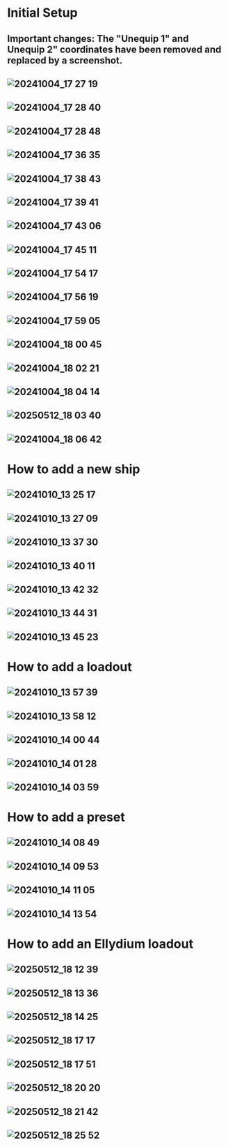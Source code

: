 # Initial Setup
## Important changes: The "Unequip 1" and Unequip 2" coordinates have been removed and replaced by a screenshot.


![20241004_17 27 19](https://github.com/user-attachments/assets/341ca281-4c94-4388-b415-8e456588dac7)
-
![20241004_17 28 40](https://github.com/user-attachments/assets/99fb21da-d061-4857-a235-228f7699d9ca)
-
![20241004_17 28 48](https://github.com/user-attachments/assets/a3ea2658-da2a-4773-bd98-27c678d8d0a5)
-
![20241004_17 36 35](https://github.com/user-attachments/assets/0ac5e1b6-33dc-459d-b786-ee800deddf1e)
-
![20241004_17 38 43](https://github.com/user-attachments/assets/223d0b92-05e1-4ba0-a43a-a47b487d6a46)
-
![20241004_17 39 41](https://github.com/user-attachments/assets/cdc2eaf3-e780-4d1b-9e02-492e7bad1476)
-
![20241004_17 43 06](https://github.com/user-attachments/assets/c2d4064e-7493-4229-a044-831171a11169)
-
![20241004_17 45 11](https://github.com/user-attachments/assets/9e94f867-5bbc-4674-8c0e-7764355a0964)
-
![20241004_17 54 17](https://github.com/user-attachments/assets/05c3fe55-8da2-4cd7-915a-c479d0396d97)
-
![20241004_17 56 19](https://github.com/user-attachments/assets/9c08ed7a-cfee-4a7f-a88e-063309081d99)
-
![20241004_17 59 05](https://github.com/user-attachments/assets/0c323b97-1761-432f-a496-6f5907ab1d9a)
-
![20241004_18 00 45](https://github.com/user-attachments/assets/f6dd2dee-419c-4214-90d9-6797f11c4b74)
-
![20241004_18 02 21](https://github.com/user-attachments/assets/02dedc55-4e63-4ecd-b57e-e1a989798438)
-
![20241004_18 04 14](https://github.com/user-attachments/assets/177f8b32-65f4-439d-85d7-8aabec4531a2)
-
![20250512_18 03 40](https://github.com/user-attachments/assets/6b51ba55-ec73-478b-822b-4399b155e51d)
-
![20241004_18 06 42](https://github.com/user-attachments/assets/ceca12d2-7a03-4367-a43e-ddb376e4d0da)
-

# How to add a new ship
![20241010_13 25 17](https://github.com/user-attachments/assets/a60ecdfd-0a35-4f00-adba-c12aa272ab21)
-
![20241010_13 27 09](https://github.com/user-attachments/assets/5ad7e8d6-3746-4d36-b44f-d742dacd8d76)
-
![20241010_13 37 30](https://github.com/user-attachments/assets/fe1873b6-a136-46d8-89c4-1f9bdb6c4a67)
-
![20241010_13 40 11](https://github.com/user-attachments/assets/2d693b4e-0884-4b27-b5a0-0fc4d2ea070d)
-
![20241010_13 42 32](https://github.com/user-attachments/assets/22186869-3b41-4d93-8642-b937dbb6c98c)
-
![20241010_13 44 31](https://github.com/user-attachments/assets/44bdb7f9-1ab0-40c0-a43e-9a183781a2b9)
-
![20241010_13 45 23](https://github.com/user-attachments/assets/f925593c-fb7a-450a-9c22-4af1408ffaf6)
-

# How to add a loadout
![20241010_13 57 39](https://github.com/user-attachments/assets/8b1da0f1-06a3-4272-b5b7-c236c0cf6fe8)
-
![20241010_13 58 12](https://github.com/user-attachments/assets/ca136479-b984-4a3a-b010-d3835486eb74)
-
![20241010_14 00 44](https://github.com/user-attachments/assets/49e82978-6cd5-49d3-8132-1ad565f51b4b)
-
![20241010_14 01 28](https://github.com/user-attachments/assets/cb9cec99-c6fa-42ed-b500-26d44b11baa7)
-
![20241010_14 03 59](https://github.com/user-attachments/assets/f515e995-26b3-4365-a625-f7972c2d69ee)
-

# How to add a preset
![20241010_14 08 49](https://github.com/user-attachments/assets/71c455c7-2b74-477a-8fcb-6eabfb56732e)
-
![20241010_14 09 53](https://github.com/user-attachments/assets/10eefcc3-4d1a-43de-94a6-6ceeb7fa2112)
-
![20241010_14 11 05](https://github.com/user-attachments/assets/4924a3ea-04b6-4c1f-8295-21110733b782)
-
![20241010_14 13 54](https://github.com/user-attachments/assets/e0330ae9-dba9-4712-8590-6d5a40e63ed4)
-

# How to add an Ellydium loadout
![20250512_18 12 39](https://github.com/user-attachments/assets/fd7d708f-9fdd-4514-b3ae-e70290a2d3fc)
-
![20250512_18 13 36](https://github.com/user-attachments/assets/b0f7bad6-14ff-401d-9bac-6441dd086887)
-
![20250512_18 14 25](https://github.com/user-attachments/assets/43f83f0a-6b54-44c8-8031-efd1ae422b03)
-
![20250512_18 17 17](https://github.com/user-attachments/assets/ef4ac4ca-0263-40f1-af72-d2c018250339)
-
![20250512_18 17 51](https://github.com/user-attachments/assets/a29c7053-8759-4c0f-8303-ed770a1abc50)
-
![20250512_18 20 20](https://github.com/user-attachments/assets/02256493-3ea8-4bee-ae05-af0208ed6852)
-
![20250512_18 21 42](https://github.com/user-attachments/assets/82d97f65-8072-4b4a-9009-b19188715c62)
-
![20250512_18 25 52](https://github.com/user-attachments/assets/04fa27ec-ca4c-4e9d-b7c5-91b472cee852)
-

